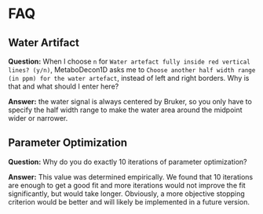 # FAQ

## Water Artifact

__Question:__ When I choose `n` for `Water artefact fully inside red vertical lines? (y/n)`, MetaboDecon1D asks me to `Choose another half width range (in ppm) for the water artefact`, instead of left and right borders. Why is that and what should I enter here?

__Answer:__ the water signal is always centered by Bruker, so you only have to specify the half width range to make the water area around the midpoint wider or narrower.

## Parameter Optimization

__Question:__ Why do you do exactly 10 iterations of parameter optimization?

__Answer:__ This value was determined empirically. We found that 10 iterations are enough to get a good fit and more iterations would not improve the fit significantly, but would take longer. Obviously, a more objective stopping criterion would be better and will likely be implemented in a future version.
